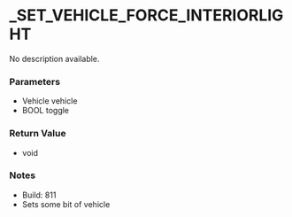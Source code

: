 # _SET_VEHICLE_FORCE_INTERIORLIGHT

No description available.

### Parameters
* Vehicle vehicle
* BOOL toggle

### Return Value
* void

### Notes
* Build: 811
* Sets some bit of vehicle

